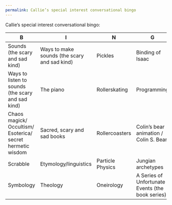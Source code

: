 ```yaml
---
permalink: Callie’s special interest conversational bingo
---
```

Callie’s special interest conversational bingo: 

| **B** | **I** | **N** | **G** | **O** |
| -- | -- | -- | -- | -- |
| Sounds (the scary and sad kind) | Ways to make sounds (the scary and sad kind) | Pickles | Binding of Isaac | Stationery |
| Ways to listen to sounds (the scary and sad kind) | The piano | Rollerskating | Programming | Candy / Blue-flavoured things / E numbers |
| Chaos magick/ Occultism/ Esoterica/ secret hermetic wisdom | Sacred, scary and sad books | Rollercoasters | Colin’s bear animation / Colin S. Bear | Root Beer |
| Scrabble | Etymology/linguistics | Particle Physics | Jungian archetypes | Mythology |
| Symbology | Theology | Oneirology | A Series of Unfortunate Events (the book series) | Conceptual / Performance Art |
